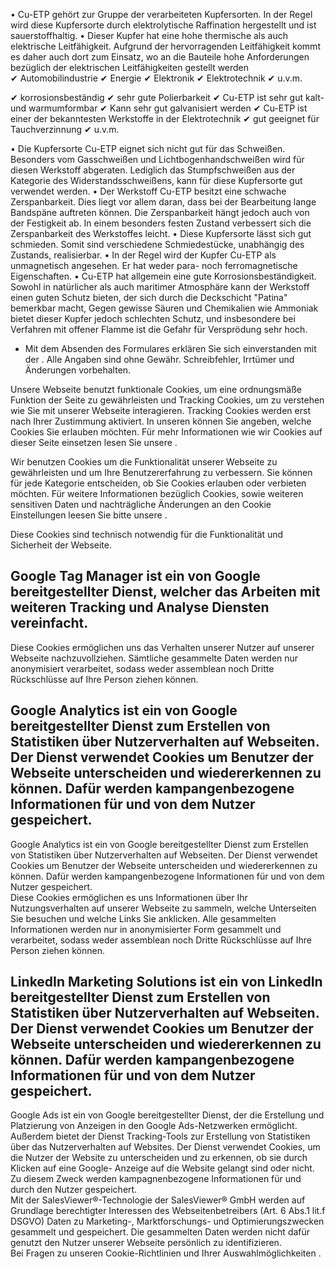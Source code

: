 • Cu-ETP gehört zur Gruppe der verarbeiteten Kupfersorten. In der Regel wird
diese Kupfersorte durch elektrolytische Raffination hergestellt und ist
sauerstoffhaltig. • Dieser Kupfer hat eine hohe thermische als auch elektrische
Leitfähigkeit. Aufgrund der hervorragenden Leitfähigkeit kommt es daher auch
dort zum Einsatz, wo an die Bauteile hohe Anforderungen bezüglich der
elektrischen Leitfähigkeiten gestellt werden  
✔ Automobilindustrie ✔ Energie ✔ Elektronik ✔ Elektrotechnik ✔ u.v.m.

✔ korrosionsbeständig ✔ sehr gute Polierbarkeit ✔ Cu-ETP ist sehr gut kalt- und
warmumformbar ✔ Kann sehr gut galvanisiert werden ✔ Cu-ETP ist einer der
bekanntesten Werkstoffe in der Elektrotechnik ✔ gut geeignet für Tauchverzinnung
✔ u.v.m.

• Die Kupfersorte Cu-ETP eignet sich nicht gut für das Schweißen. Besonders vom
Gasschweißen und Lichtbogenhandschweißen wird für diesen Werkstoff abgeraten.
Lediglich das Stumpfschweißen aus der Kategorie des Widerstandsschweißens, kann
für diese Kupfersorte gut verwendet werden. • Der Werkstoff Cu-ETP besitzt eine
schwache Zerspanbarkeit. Dies liegt vor allem daran, dass bei der Bearbeitung
lange Bandspäne auftreten können. Die Zerspanbarkeit hängt jedoch auch von der
Festigkeit ab. In einem besonders festen Zustand verbessert sich die
Zerspanbarkeit des Werkstoffes leicht. • Diese Kupfersorte lässt sich gut
schmieden. Somit sind verschiedene Schmiedestücke, unabhängig des Zustands,
realisierbar. • In der Regel wird der Kupfer Cu-ETP als unmagnetisch angesehen.
Er hat weder para- noch ferromagnetische Eigenschaften. • Cu-ETP hat allgemein
eine gute Korrosionsbeständigkeit. Sowohl in natürlicher als auch maritimer
Atmosphäre kann der Werkstoff einen guten Schutz bieten, der sich durch die
Deckschicht "Patina" bemerkbar macht, Gegen gewisse Säuren und Chemikalien wie
Ammoniak bietet dieser Kupfer jedoch schlechten Schutz, und insbesondere bei
Verfahren mit offener Flamme ist die Gefahr für Versprödung sehr hoch.

* Mit dem Absenden des Formulares erklären Sie sich einverstanden mit der .
Alle Angaben sind ohne Gewähr. Schreibfehler, Irrtümer und Änderungen
vorbehalten.

Unsere Webseite benutzt funktionale Cookies, um eine ordnungsmäße Funktion der
Seite zu gewährleisten und Tracking Cookies, um zu verstehen wie Sie mit unserer
Webseite interagieren. Tracking Cookies werden erst nach Ihrer Zustimmung
aktiviert. In unseren können Sie angeben, welche Cookies Sie erlauben möchten.
Für mehr Informationen wie wir Cookies auf dieser Seite einsetzen lesen Sie
unsere .

Wir benutzen Cookies um die Funktionalität unserer Webseite zu gewährleisten und
um Ihre Benutzererfahrung zu verbessern. Sie können für jede Kategorie
entscheiden, ob Sie Cookies erlauben oder verbieten möchten. Für weitere
Informationen bezüglich Cookies, sowie weiteren sensitiven Daten und
nachträgliche Änderungen an den Cookie Einstellungen leesen Sie bitte unsere .

Diese Cookies sind technisch notwendig für die Funktionalität und Sicherheit der
Webseite.

Google Tag Manager ist ein von Google bereitgestellter Dienst, welcher das
Arbeiten mit weiteren Tracking und Analyse Diensten vereinfacht.  
---  
Diese Cookies ermöglichen uns das Verhalten unserer Nutzer auf unserer Webseite
nachzuvollziehen. Sämtliche gesammelte Daten werden nur anonymisiert
verarbeitet, sodass weder assemblean noch Dritte Rückschlüsse auf Ihre Person
ziehen können.

Google Analytics ist ein von Google bereitgestellter Dienst zum Erstellen von
Statistiken über Nutzerverhalten auf Webseiten. Der Dienst verwendet Cookies um
Benutzer der Webseite unterscheiden und wiedererkennen zu können. Dafür werden
kampangenbezogene Informationen für und von dem Nutzer gespeichert.  
---  
Google Analytics ist ein von Google bereitgestellter Dienst zum Erstellen von
Statistiken über Nutzerverhalten auf Webseiten. Der Dienst verwendet Cookies um
Benutzer der Webseite unterscheiden und wiedererkennen zu können. Dafür werden
kampangenbezogene Informationen für und von dem Nutzer gespeichert.  
Diese Cookies ermöglichen es uns Informationen über Ihr Nutzungsverhalten auf
unserer Webseite zu sammeln, welche Unterseiten Sie besuchen und welche Links
Sie anklicken. Alle gesammelten Informationen werden nur in anonymisierter Form
gesammelt und verarbeitet, sodass weder assemblean noch Dritte Rückschlüsse auf
Ihre Person ziehen können.

LinkedIn Marketing Solutions ist ein von LinkedIn bereitgestellter Dienst zum
Erstellen von Statistiken über Nutzerverhalten auf Webseiten. Der Dienst
verwendet Cookies um Benutzer der Webseite unterscheiden und wiedererkennen zu
können. Dafür werden kampangenbezogene Informationen für und von dem Nutzer
gespeichert.  
---  
Google Ads ist ein von Google bereitgestellter Dienst, der die Erstellung und
Platzierung von Anzeigen in den Google Ads-Netzwerken ermöglicht. Außerdem
bietet der Dienst Tracking-Tools zur Erstellung von Statistiken über das
Nutzerverhalten auf Websites. Der Dienst verwendet Cookies, um die Nutzer der
Website zu unterscheiden und zu erkennen, ob sie durch Klicken auf eine Google-
Anzeige auf die Website gelangt sind oder nicht. Zu diesem Zweck werden
kampagnenbezogene Informationen für und durch den Nutzer gespeichert.  
Mit der SalesViewer®-Technologie der SalesViewer® GmbH werden auf Grundlage
berechtigter Interessen des Webseitenbetreibers (Art. 6 Abs.1 lit.f DSGVO) Daten
zu Marketing-, Marktforschungs- und Optimierungszwecken gesammelt und
gespeichert. Die gesammelten Daten werden nicht dafür genutzt den Nutzer unserer
Webseite persönlich zu identifizieren.  
Bei Fragen zu unseren Cookie-Richtlinien und Ihrer Auswahlmöglichkeiten .

